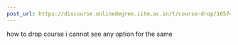 ```yaml
---
post_url: https://discourse.onlinedegree.iitm.ac.in/t/course-drop/165746/1
---
```

how to drop course i cannot see any option for the same